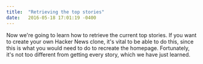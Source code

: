 ```yaml
---
title:  "Retrieving the top stories"
date:   2016-05-18 17:01:19 -0400
---
```

Now we're going to learn how to retrieve the current top stories. If you want to create your own Hacker News clone, it's vital to be able to do this, since this is what you would need to do to recreate the homepage. Fortunately, it's not too different from getting every story, which we have just learned.